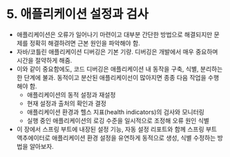 # 5. 애플리케이션 설정과 검사
- 애플리케이션은 오류가 일어나기 마련이고 대부분 간단한 방법으로 해결되지만 문제를 정확히 해결하려면 근본 원인을 파악해야 함.
- 자바/코틀린 애플리케이션 디버깅은 기본 기량. 디버깅은 개발에서 매우 중요하며 시간을 절약하게 해줌.
- 이와 같이 중요함에도, 코드 디버깅은 애플리케이션 내 동작을 구축, 식별, 분리하는 한 단계에 불과. 동적이고 분산된 애플리케이선이 많아지면 종종 다음 작업을 수행해야 함.
  - 애플리케이션의 동적 설정과 재설정
  - 현재 설정과 출처의 확인과 결정
  - 애플리케이션 환경과 헬스 지표(health indicators)의 검사와 모니터링
  - 실행 중인 애플리케이션의 로깅 수준을 일시적으로 조정해 오류 원인 식별
- 이 장에서 스프링 부트에 내장된 설정 기능, 자동 설정 리포트와 함께 스프링 부트 액추에이터로 애플리케이션 환경 설정을 유연하게 동적으로 생성, 식별 수정하는 방법을 알아보자.
